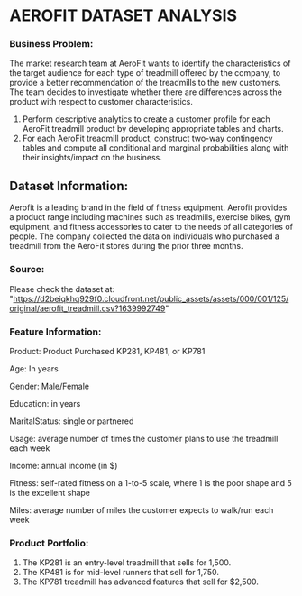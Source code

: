 # AEROFIT DATASET ANALYSIS
### Business Problem:
The market research team at AeroFit wants to identify the characteristics of the target audience for each type of treadmill offered by the company, to provide a better recommendation of the treadmills to the new customers. The team decides to investigate whether there are differences across the product with respect to customer characteristics.

1. Perform descriptive analytics to create a customer profile for each AeroFit treadmill product by developing appropriate tables and charts.
2. For each AeroFit treadmill product, construct two-way contingency tables and compute all conditional and marginal probabilities along with their insights/impact on the business.

## Dataset Information:
Aerofit is a leading brand in the field of fitness equipment. Aerofit provides a product range including machines such as treadmills, exercise bikes, gym equipment, and fitness accessories to cater to the needs of all categories of people.
The company collected the data on individuals who purchased a treadmill from the AeroFit stores during the prior three months.
### Source:
Please check the dataset at: "https://d2beiqkhq929f0.cloudfront.net/public_assets/assets/000/001/125/original/aerofit_treadmill.csv?1639992749"

### Feature Information:
Product: Product Purchased KP281, KP481, or KP781

Age: In years

Gender: Male/Female

Education: in years

MaritalStatus: single or partnered

Usage: average number of times the customer plans to use the treadmill each week

Income: annual income (in $)

Fitness: self-rated fitness on a 1-to-5 scale, where 1 is the poor shape and 5 is the excellent shape

Miles: average number of miles the customer expects to walk/run each week

### Product Portfolio:
1. The KP281 is an entry-level treadmill that sells for 1,500.
2. The KP481 is for mid-level runners that sell for 1,750.
3. The KP781 treadmill has advanced features that sell for $2,500.
